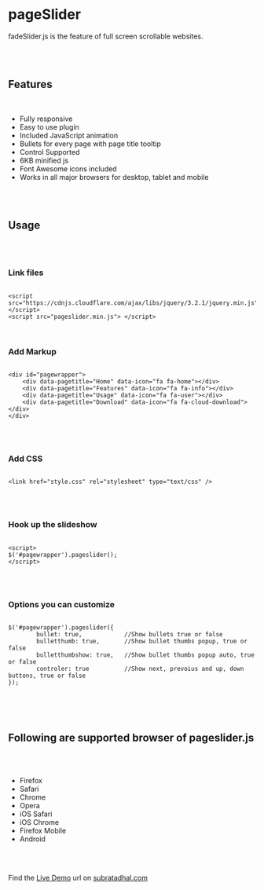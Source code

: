 <h1>pageSlider</h1>
<p>fadeSlider.js is the feature of full screen scrollable websites. 
</p>
</br>
</br>
<h2>Features</h2><br />
<ul class="feature">
    <li>Fully responsive</li>
    <li>Easy to use plugin</li>
    <li>Included JavaScript animation</li>
    <li>Bullets for every page with page title tooltip</li>
    <li>Control Supported</li>
    <li>6KB minified js</li>
    <li>Font Awesome icons included</li>
    <li>Works in all major browsers for desktop, tablet and mobile</li>
</ul>
<br />
<br />
<h2>Usage</h2><br />
<br />
<h3>Link files</h3>
<pre>
<code>
&lt;script src="https://cdnjs.cloudflare.com/ajax/libs/jquery/3.2.1/jquery.min.js"&gt; &lt;/script&gt;
&lt;script src="pageslider.min.js"&gt; &lt;/script&gt;</code>
</pre> 
<br />
<h3>Add Markup</h3>
<pre>
<code>
&lt;div id="pagewrapper"&gt;
    &lt;div data-pagetitle="Home" data-icon="fa fa-home"&gt;&lt;/div&gt;
    &lt;div data-pagetitle="Features" data-icon="fa fa-info"&gt;&lt;/div&gt;
    &lt;div data-pagetitle="Usage" data-icon="fa fa-user"&gt;&lt;/div&gt;
    &lt;div data-pagetitle="Download" data-icon="fa fa-cloud-download"&gt;&lt;/div&gt;            
&lt;/div&gt;
</code>
</pre>
<br />
<h3>Add CSS</h3>
<pre>
<code>
&lt;link href="style.css" rel="stylesheet" type="text/css" /&gt;
</code>
</pre>
<br />
<h3>Hook up the slideshow</h3>
<pre>
<code>
&lt;script&gt;
$('#pagewrapper').pageslider();
&lt;/script&gt;
</code>
</pre>
<br />
<h3>Options you can customize</h3>
<pre>
<code>
$('#pagewrapper').pageslider({
        bullet: true,            //Show bullets true or false
        bulletthumb: true,       //Show bullet thumbs popup, true or false
        bulletthumbshow: true,   //Show bullet thumbs popup auto, true or false
        controler: true          //Show next, prevoius and up, down buttons, true or false
});
</code>
</pre>
<br />
<br />
<h2>Following are supported browser of pageslider.js</h2>
<br />
<br />
<ul class="feature fleft">
    <li>Firefox</li>
    <li>Safari </li>
    <li>Chrome</li>
    <li>Opera</li>
    <li>iOS Safari</li>
    <li>iOS Chrome</li>
    <li>Firefox Mobile</li>
    <li>Android</li>
</ul>
<br />
<br />
<p> Find the <a href="http://subratadhal.com/jquery/pageslider/" target="_blank">Live Demo</a> url on <a href="http://subratadhal.com/" target="_blank">subratadhal.com</a></p>

